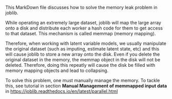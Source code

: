 This MarkDown file discusses how to solve the memory leak problem in joblib.

While operating an extremely large dataset, joblib will map the large array onto a disk and distribute each worker a hash code for them to get access to that dataset. 
This mechanism is called memmap (memory mapping).

Therefore, when working with latent variable models, we usually manipulate the original dataset (such as imputing, estimate latent state, etc) and this will cause 
joblib to store a new array onto the disk. Even if you delete the original dataset in the memory, the memmap object in the disk will not be deleted. Therefore, doing this
repeatly will cause the disk be filled with memory mapping objects and lead to collapsing.

To solve this problem, one must manually manage the memory. To tackle this, see tutorial in section **Manual Management of memmapped input data** in
https://joblib.readthedocs.io/en/latest/parallel.html
